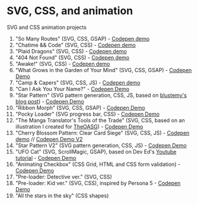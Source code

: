 # SVG, CSS, and animation

SVG and CSS animation projects

1. "So Many Routes" (SVG, CSS, GSAP) - [Codepen demo](https://codepen.io/AlcinaW/full/PGrmEW)
2. "Chatime && Code" (SVG, CSS) - [Codepen demo](https://codepen.io/AlcinaW/full/dOjJNb)
3. "Plaid Dragons" (SVG, CSS) - [Codepen demo](https://codepen.io/AlcinaW/full/jmBQBG)
4. "404 Not Found" (SVG, CSS) - [Codepen demo](https://codepen.io/AlcinaW/full/jmywqZ)
5. "Awake!" (SVG, CSS) - [Codepen demo](https://codepen.io/AlcinaW/full/dWXEQX)
6. "What Grows in the Garden of Your Mind" (SVG, CSS, GSAP) - [Codepen Demo](https://codepen.io/AlcinaW/full/aXwwJd)
7. "Camp &amp; Capers" (SVG, CSS, JS) - [Codepen demo](https://codepen.io/AlcinaW/full/WONKqb)
8. "Can I Ask You Your Name?" - [Codepen Demo](https://codepen.io/AlcinaW/full/VgWWrz)
9. "Star Pattern" (SVG pattern generation, CSS, JS, based on [blustemy\'s blog post](https://blustemy.io/making-svg-patterns-with-javascript/)) - [Codepen Demo](https://codepen.io/AlcinaW/full/eeZxoy)
10. "Ribbon Morph" (SVG, CSS, GSAP) - [Codepen Demo](https://codepen.io/AlcinaW/full/EXKyxR)
11. "Pocky Loader" (SVG progress bar, CSS) - [Codepen Demo](https://codepen.io/AlcinaW/full/zPBKXB)
12. "The Manga Translator's Tools of the Trade" (SVG, CSS, based on an illustration I created for [TheOASG](https://www.theoasg.com/articles/the-manga-translators-tools-trade/6182)) - [Codepen Demo](https://codepen.io/AlcinaW/full/YYPgdK)
13. "Cherry Blossom Pattern: Clear Card Siege" (SVG, CSS, JS) -  [Codepen demo](https://codepen.io/AlcinaW/full/jYyEQg/) // [Codepen Demo V2](https://codepen.io/AlcinaW/full/wNeeyQ)
14. "Star Pattern V2" (SVG pattern generation, CSS, JS) - [Codepen Demo](https://codepen.io/AlcinaW/full/KZQBrG/)
15. "UFO Cat" (SVG, ScrollMagic, GSAP), based on Dev Ed's [Youtube tutorial](https://youtu.be/fR0tHI0nFYk) - [Codepen Demo](https://codepen.io/AlcinaW/full/rRwxJR)
16. "Animating Checkbox" (CSS Grid, HTML and CSS form validation) - [Codepen Demo](https://codepen.io/AlcinaW/full/rRKyzg)
17. "Pre-loader: Detective ver." (SVG, CSS) 
18. "Pre-loader: Kid ver." (SVG, CSS), inspired by Persona 5 - [Codepen Demo](https://codepen.io/AlcinaW/full/YgdONv)
19. "All the stars in the sky" (CSS shapes) 